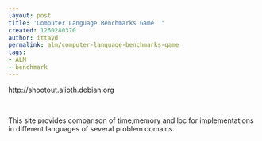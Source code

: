 ```yaml
---
layout: post
title: 'Computer Language Benchmarks Game  '
created: 1260280370
author: ittayd
permalink: alm/computer-language-benchmarks-game
tags:
- ALM
- benchmark
---
```

<p>http://shootout.alioth.debian.org</p>
<p>&nbsp;</p>
<p>This site provides comparison of time,memory and loc for implementations in different languages of several problem domains. </p>
